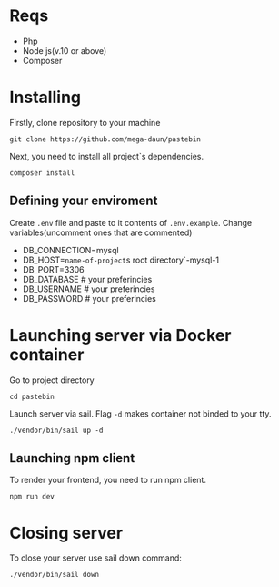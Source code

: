# Reqs

- Php
- Node js(v.10 or above)
- Composer

# Installing

Firstly, clone repository to your machine

```
git clone https://github.com/mega-daun/pastebin
```
Next, you need to install all project`s dependencies.
```
composer install
```

## Defining your enviroment

Create `.env` file and paste to it contents of `.env.example`.
Change variables(uncomment ones that are commented)
- DB_CONNECTION=mysql
- DB_HOST=`name-of-project`s root directory`-mysql-1
- DB_PORT=3306
- DB_DATABASE # your preferincies
- DB_USERNAME # your preferincies
- DB_PASSWORD # your preferincies

# Launching server via Docker container

Go to project directory

```
cd pastebin
```

Launch server via sail. Flag `-d` makes container not binded to your tty.
```
./vendor/bin/sail up -d
```

## Launching npm client

To render your frontend, you need to run npm client.
```
npm run dev
```

# Closing server

To close your server use sail down command:
```
./vendor/bin/sail down
```
